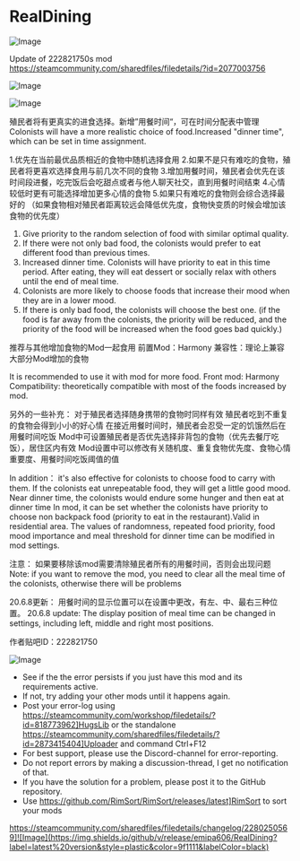 # RealDining

![Image](https://i.imgur.com/buuPQel.png)

Update of 222821750s mod
https://steamcommunity.com/sharedfiles/filedetails/?id=2077003756

![Image](https://i.imgur.com/pufA0kM.png)

	
![Image](https://i.imgur.com/Z4GOv8H.png)

殖民者将有更真实的进食选择。新增”用餐时间“，可在时间分配表中管理
Colonists will have a more realistic choice of food.Increased "dinner time", which can be set in time assignment. 

1.优先在当前最优品质相近的食物中随机选择食用
2.如果不是只有难吃的食物，殖民者将更喜欢选择食用与前几次不同的食物
3.增加用餐时间，殖民者会优先在该时间段进餐，吃完饭后会吃甜点或者与他人聊天社交，直到用餐时间结束
4.心情较低时更有可能选择增加更多心情的食物 
5.如果只有难吃的食物则会综合选择最好的
（如果食物相对殖民者距离较远会降低优先度，食物快变质的时候会增加该食物的优先度）

1. Give priority to the random selection of food with similar optimal quality.
2. If there were not only bad food, the colonists would prefer to eat different food than previous times.
3. Increased dinner time. Colonists will have priority to eat in this time period. After eating, they will eat dessert or socially relax with others until the end of meal time.
4. Colonists are more likely to choose foods that increase their mood when they are in a lower mood.
5. If there is only bad food, the colonists will choose the best one.
 (if the food is far away from the colonists, the priority will be reduced, and the priority of the food will be increased when the food goes bad quickly.)

推荐与其他增加食物的Mod一起食用
前置Mod：Harmony
兼容性：理论上兼容大部分Mod增加的食物

It is recommended to use it with mod for more food.
Front mod: Harmony
Compatibility: theoretically compatible with most of the foods increased by mod.

另外的一些补充：
对于殖民者选择随身携带的食物时同样有效
殖民者吃到不重复的食物会得到小小的好心情
在接近用餐时间时，殖民者会忍受一定的饥饿然后在用餐时间吃饭
Mod中可设置殖民者是否优先选择非背包的食物（优先去餐厅吃饭），居住区内有效
Mod设置中可以修改有关随机度、重复食物优先度、食物心情重要度、用餐时间吃饭阈值的值

In addition：
it's also effective for colonists to choose food to carry with them.
If the colonists eat unrepeatable food, they will get a little good mood.
Near dinner time, the colonists would endure some hunger and then eat at dinner time
In mod, it can be set whether the colonists have priority to choose non backpack food (priority to eat in the restaurant).Valid in residential area.
The values of randomness, repeated food priority, food mood importance and meal threshold for dinner time can be modified in mod settings.

注意：
如果要移除该mod需要清除殖民者所有的用餐时间，否则会出现问题
Note: 
if you want to remove the mod, you need to clear all the meal time of the colonists, otherwise there will be problems

20.6.8更新：
用餐时间的显示位置可以在设置中更改，有左、中、最右三种位置。
20.6.8 update:
The display position of meal time can be changed in settings, including left, middle and right most positions.

作者贴吧ID：222821750

![Image](https://i.imgur.com/PwoNOj4.png)



-  See if the the error persists if you just have this mod and its requirements active.
-  If not, try adding your other mods until it happens again.
-  Post your error-log using https://steamcommunity.com/workshop/filedetails/?id=818773962]HugsLib or the standalone https://steamcommunity.com/sharedfiles/filedetails/?id=2873415404]Uploader and command Ctrl+F12
-  For best support, please use the Discord-channel for error-reporting.
-  Do not report errors by making a discussion-thread, I get no notification of that.
-  If you have the solution for a problem, please post it to the GitHub repository.
-  Use https://github.com/RimSort/RimSort/releases/latest]RimSort to sort your mods



https://steamcommunity.com/sharedfiles/filedetails/changelog/2280250569]![Image](https://img.shields.io/github/v/release/emipa606/RealDining?label=latest%20version&style=plastic&color=9f1111&labelColor=black)

